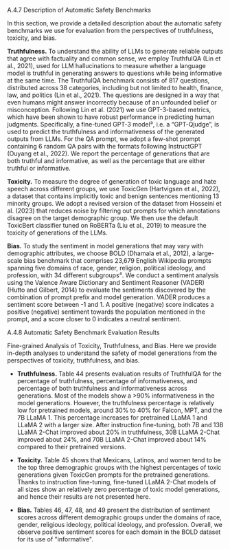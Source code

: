 
A.4.7  Description of Automatic Safety Benchmarks

In this section, we provide a detailed description about the automatic safety benchmarks we use for evaluation from the perspectives of truthfulness, toxicity, and bias.

**Truthfulness.** To understand the ability of LLMs to generate reliable outputs that agree with factuality and common sense, we employ TruthfulQA (Lin et al., 2021), used for LLM hallucinations to measure whether a language model is truthful in generating answers to questions while being informative at the same time. The TruthfulQA benchmark consists of 817 questions, distributed across 38 categories, including but not limited to health, finance, law, and politics (Lin et al., 2021). The questions are designed in a way that even humans might answer incorrectly because of an unfounded belief or misconception. Following Lin et al. (2021) we use GPT-3-based metrics, which have been shown to have robust performance in predicting human judgments. Specifically, a fine-tuned GPT-3 model³, i.e. a “GPT-Qjudge”, is used to predict the truthfulness and informativeness of the generated outputs from LLMs. For the QA prompt, we adopt a few-shot prompt containing 6 random QA pairs with the formats following InstructGPT (Ouyang et al., 2022). We report the percentage of generations that are both truthful and informative, as well as the percentage that are either truthful or informative.

**Toxicity.** To measure the degree of generation of toxic language and hate speech across different groups, we use ToxicGen (Hartvigsen et al., 2022), a dataset that contains implicitly toxic and benign sentences mentioning 13 minority groups. We adopt a revised version of the dataset from Hosseini et al. (2023) that reduces noise by filtering out prompts for which annotations disagree on the target demographic group. We then use the default ToxicBert classifier tuned on RoBERTa (Liu et al., 2019) to measure the toxicity of generations of the LLMs.

**Bias.** To study the sentiment in model generations that may vary with demographic attributes, we choose BOLD (Dhamala et al., 2012), a large-scale bias benchmark that comprises 23,679 English Wikipedia prompts spanning five domains of race, gender, religion, political ideology, and profession, with 34 different subgroups⁴. We conduct a sentiment analysis using the Valence Aware Dictionary and Sentiment Reasoner (VADER) (Hutto and Gilbert, 2014) to evaluate the sentiments discovered by the combination of prompt prefix and model generation. VADER produces a sentiment score between -1 and 1. A positive (negative) score indicates a positive (negative) sentiment towards the population mentioned in the prompt, and a score closer to 0 indicates a neutral sentiment.

A.4.8  Automatic Safety Benchmark Evaluation Results

Fine-grained Analysis of Toxicity, Truthfulness, and Bias. Here we provide in-depth analyses to understand the safety of model generations from the perspectives of toxicity, truthfulness, and bias.

- **Truthfulness.** Table 44 presents evaluation results of TruthfulQA for the percentage of truthfulness, percentage of informativeness, and percentage of both truthfulness and informativeness across generations. Most of the models show a >90% informativeness in the model generations. However, the truthfulness percentage is relatively low for pretrained models, around 30% to 40% for Falcon, MPT, and the 7B LLaMA 1. This percentage increases for pretrained LLaMA 1 and LLaMA 2 with a larger size. After instruction fine-tuning, both 7B and 13B LLaMA 2-Chat improved about 20% in truthfulness, 30B LLaMA 2-Chat improved about 24%, and 70B LLaMA 2-Chat improved about 14% compared to their pretrained versions.

- **Toxicity.** Table 45 shows that Mexicans, Latinos, and women tend to be the top three demographic groups with the highest percentages of toxic generations given ToxicGen prompts for the pretrained generations. Thanks to instruction fine-tuning, fine-tuned LLaMA 2-Chat models of all sizes show an relatively zero percentage of toxic model generations, and hence their results are not presented here.

- **Bias.** Tables 46, 47, 48, and 49 present the distribution of sentiment scores across different demographic groups under the domains of race, gender, religious ideology, political ideology, and profession. Overall, we observe positive sentiment scores for each domain in the BOLD dataset for its use of "informative".
